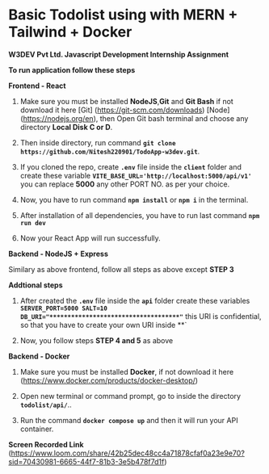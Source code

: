 # Basic Todolist using with MERN + Tailwind + Docker

**W3DEV Pvt Ltd. Javascript Development Internship Assignment** 

**To run application follow these steps**

**Frontend - React**

1. Make sure you must be installed **NodeJS**,**Git** and **Git Bash** if not download it here [Git] (https://git-scm.com/downloads) [Node] (https://nodejs.org/en), then Open Git bash terminal and choose any directory **Local Disk C or D**.

2. Then inside directory, run command **`git clone https://github.com/Nitesh220901/TodoApp-w3dev.git`**.

3. If you cloned the repo, create **`.env`** file inside the **`client`** folder and create these variable **`VITE_BASE_URL='http://localhost:5000/api/v1'`** you can replace **5000** any other PORT NO. as per your choice.

4. Now, you have to run command **`npm install`** or **`npm i`** in the terminal.

5. After installation of all dependencies, you have to run last command **`npm run dev`**

6. Now your React App will run successfully.
  
**Backend - NodeJS + Express**

Similary as above frontend, follow all steps as above except **STEP 3**

**Addtional steps**
1. After created the **`.env`** file inside the **`api`** folder create these variables 
**`SERVER_PORT=5000
SALT=10
DB_URI="************************************"`** this URI is confidential, so that you have to create your own URI inside **`

2. Now, you follow steps **STEP 4 and 5** as above

**Backend - Docker**

1. Make sure you must be installed **Docker**, if not download it here (https://www.docker.com/products/docker-desktop/)

2. Open new terminal or command prompt, go to inside the directory **`todolist/api/`**..

3. Run the command **`docker compose up`** and then it will run your API container. 


**Screen Recorded Link**
(https://www.loom.com/share/42b25dec48cc4a71878cfaf0a23e9e70?sid=70430981-6665-44f7-81b3-3e5b478f7d1f)



